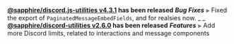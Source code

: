 **[@sapphire/discord.js-utilities v4.3.1](https://github.com/sapphiredev/utilities/compare/@sapphire/discord.js-utilities@4.3.0...@sapphire/discord.js-utilities@4.3.1) has been released**
_**Bug Fixes**_
⫸ Fixed the export of `PaginatedMessageEmbedFields`, and for realsies now.
_ _
**[@sapphire/discord-utilities v2.6.0](https://github.com/sapphiredev/utilities/compare/@sapphire/discord-utilities@2.5.0...@sapphire/discord-utilities@2.6.0) has been released**
_**Features**_
⫸ Add more Discord limits, related to interactions and message components